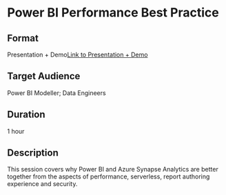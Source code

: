 # Power BI Performance Best Practice


## Format

Presentation + Demo[Link to Presentation + Demo](https://github.com/lipinght/PBIHackathon/blob/main/PowerBISynapse/Presentation/Synapse%2BPowerBI%20Better%20Together.pptx)


## Target Audience

Power BI Modeller; Data Engineers

## Duration

1 hour 

## Description

This session covers why Power BI and Azure Synapse Analytics are better together from the aspects of performance, serverless, report authoring experience and security. 
